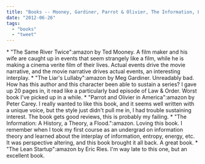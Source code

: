 ```yaml
---
title: "Books -- Mooney, Gardiner, Parrot & Olivier, The Information, Lean Startup"
date: "2012-06-26"
tags: 
  - "books"
  - "tweet"
---
```


\* "The Same River Twice":amazon by Ted Mooney. A film maker and his wife are caught up in events that seem strangely like a film, while he is making a cinema verite film of their lives. Actual events drive the movie narrative, and the movie narrative drives actual events, an interesting interplay. \* "The Liar's Lullaby":amazon by Meg Gardiner. Unreadably bad. How has this author and this character been able to sustain a series? I gave up 20 pages in, it read like a particularly bad episode of Law & Order. Worst book I've picked up in a while. \* "Parrot and Olivier in America":amazon by Peter Carey. I really wanted to like this book, and it seems well written with a unique voice, but the style just didn't pull me in, I had trouble sustaining interest. The book gets good reviews, this is probably my failing. \* "The Information: A History, a Theory, a Flood.":amazon. Loving this book. I remember when I took my first course as an undergrad on information theory and learned about the interplay of information, entropy, energy, etc. It was perspective altering, and this book brought it all back. A great book. \* "The Lean Startup":amazon by Eric Ries. I'm way late to this one, but an excellent book.
